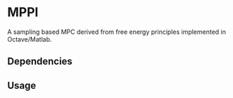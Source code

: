 # MPPI
A sampling based MPC derived from free energy principles implemented in
Octave/Matlab.

## Dependencies

## Usage

